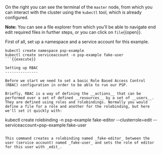On the right you can see the terminal of the `master` node, from which you can interact with the cluster using the `kubectl` tool, which is already configured.

**Note:** You can see a file explorer from which you'll be able to navigate end edit required files in further steps, or you can click on `file`{{open}}.

First of all, set up a namespace and a service account for this example.

```
kubectl create namespace psp-example
kubectl create serviceaccount -n psp-example fake-user
```{{execute}}

Setting up RBAC
---------------

Before we start we need to set a basic Role Based Access Control (RBAC) configuration in order to be able to run our PSP.

Briefly, RBAC is a way of defining the __actions__ that can be performed over a set of defined __resources__ by a set of __users__. They are defined using roles and rolebindings. Normally you would define a file for a role and another for the rolebinding, but here we'll set it quickly with:

```
kubectl create rolebinding -n psp-example fake-editor --clusterrole=edit --serviceaccount=psp-example:fake-user
```{{execute}}

This command creates a rolebinding named _fake-editor_ between the user (service account) named _fake-user_ and sets the role of editor for this user with _edit_.
